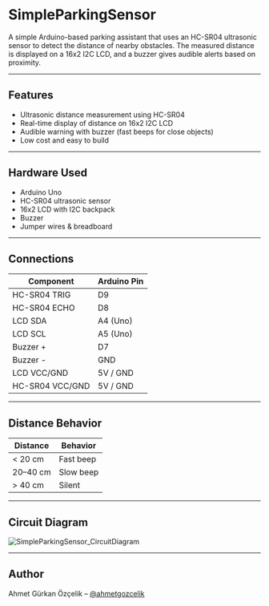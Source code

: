 # SimpleParkingSensor

A simple Arduino-based parking assistant that uses an HC-SR04 ultrasonic sensor to detect the distance of nearby obstacles. The measured distance is displayed on a 16x2 I2C LCD, and a buzzer gives audible alerts based on proximity.

---

## Features

- Ultrasonic distance measurement using HC-SR04
- Real-time display of distance on 16x2 I2C LCD
- Audible warning with buzzer (fast beeps for close objects)
- Low cost and easy to build

---

## Hardware Used

- Arduino Uno
- HC-SR04 ultrasonic sensor
- 16x2 LCD with I2C backpack
- Buzzer
- Jumper wires & breadboard

---

## Connections

| Component     | Arduino Pin |
|---------------|-------------|
| HC-SR04 TRIG  | D9          |
| HC-SR04 ECHO  | D8          |
| LCD SDA       | A4 (Uno)    |
| LCD SCL       | A5 (Uno)    |
| Buzzer +      | D7          |
| Buzzer -      | GND         |
| LCD VCC/GND   | 5V / GND    |
| HC-SR04 VCC/GND | 5V / GND  |

---

## Distance Behavior

| Distance       | Behavior         |
|----------------|------------------|
| < 20 cm        | Fast beep        |
| 20–40 cm       | Slow beep        |
| > 40 cm        | Silent           |

---

## Circuit Diagram

![SimpleParkingSensor_CircuitDiagram](https://github.com/user-attachments/assets/0a15f7ae-ae99-46a9-8991-6a1070ba9fd5)


---

## Author

Ahmet Gürkan Özçelik – [@ahmetgozcelik](https://github.com/ahmetgozcelik)

